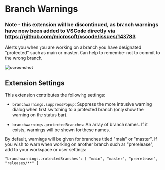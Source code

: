 # Branch Warnings

### Note - this extension will be discontinued, as branch warnings have now been added to VSCode directly via https://github.com/microsoft/vscode/issues/148783

Alerts you when you are working on a branch you have designated "protected" such as main or master. Can help to remember not to commit to the wrong branch.

![screenshot](images/warning.png)

## Extension Settings

This extension contributes the following settings:

* `branchwarnings.suppressPopup`: Suppress the more intrusive warning dialog when first switching to a protected branch (only show the warning on the status bar).

* `branchwarnings.protectedBranches`: An array of branch names. If it exists, warnings will be shown for these names.

By default, warnings will be given for branches titled "main" or "master". If you wish to warn when working on another branch such as "prerelease", add to your workspace or user settings:
```
"branchwarnings.protectedBranches": [ "main", "master", "prerelease", "releases/**" ]
```
